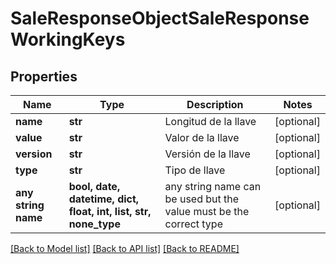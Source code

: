 # SaleResponseObjectSaleResponseWorkingKeys


## Properties
Name | Type | Description | Notes
------------ | ------------- | ------------- | -------------
**name** | **str** | Longitud de la llave | [optional] 
**value** | **str** | Valor de la llave | [optional] 
**version** | **str** | Versión de la llave | [optional] 
**type** | **str** | Tipo de llave | [optional] 
**any string name** | **bool, date, datetime, dict, float, int, list, str, none_type** | any string name can be used but the value must be the correct type | [optional]

[[Back to Model list]](../README.md#documentation-for-models) [[Back to API list]](../README.md#documentation-for-api-endpoints) [[Back to README]](../README.md)


